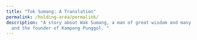 ```yaml
---
title: "Tok Sumang: A Translation"
permalink: /holding-area/permalink/
description: "A story about Wak Sumang, a man of great wisdom and many talents,
  and the founder of Kampong Punggol. "
---
```

